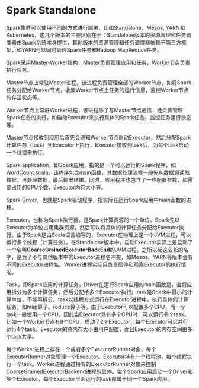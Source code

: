 # Spark Standalone


Spark集群可以使用不同的方式进行部署，比如Standalone、Mesos, YARN和Kubernetes，这几个版本的主要区别在于：Standalone版本的资源管理和任务调度器由Spark系统本身提供，其他版本的资源管理和任务调度器依赖于第三方框架，如YARN可以同时管理Spark任务和Hadoop MapReduce任务。

Spark采用Master-Worker结构，Master负责管理应用和任务，Worker节点负责执行任务。

Master节点上常驻Master进程。该进程负责管理全部的Worker节点，如将Spark任务分配给Worker节点，收集Worker节点上任务的运行信息，监控Worker节点的存活状态等。

Worker节点上常驻Worker进程，该进程除了与Master节点通信，还负责管理Spark任务的执行，如启动Executor来执行具体的Spark任务，监控任务运行状态等。

Master节点接收到应用后首先会通知Worker节点启动Executor，然后分配Spark计算任务（task）到Executor上执行，Executor接收到task后，为每个task启动一个线程来执行。

Spark application，即Spark应用，指的是一个可以运行的Spark程序，如WordCount.scala，该程序包含main函数，其数据处理流程一般先从数据源读取数据，再处理数据，最后输出结果。同时，应用程序也包含了一些配置参数，如需要占用的CPU个数，Executor内存大小等。

Spark Driver，也就是Spark驱动程序，指实际在运行Spark应用中main函数的进程。

Executor，也称为Spark执行器，是Spark计算资源的一个单位。Spark先以Executor为单位占用集群资源，然后可以将具体的计算任务分配给Executor执行。由于Spark是由Scala语言编写的，Executor在物理上是一个JVM进程，可以运行多个线程（计算任务）。在Standalone版本中，启动Executor实际上是启动了一个名叫**CoarseGrainedExecutorBackEnd**的JVM进程。之所以起这么长的名字，是为了不与其他版本中的Executor进程名冲突，如Mesos、YARN等版本会有不同的Executor进程名。Worker进程实际只负责启停和观察Executor的执行情况。

Task，即Spark应用的计算任务，Driver在运行Spark应用的main函数是，会将应用拆分为多个计算任务，然后分配给多个Executor执行。task是Spark中最小的计算单位，不能再拆分。task以线程方式运行在Executor进程中，执行具体的计算任务，如map算子、reduce算子等。由于Executor可以配置多个CPU，而一个task一般使用一个CPU，因此当Executor具有多个CPU时，可以运行多个task。比如一个Worker节点有8个CPU，启动了2个Executor，每个Executor可以并行运行4个task。Executor的总内存大小由用户配置，而且Executor的内存空间由多个task共享。

每个Worker进程上存在一个或者多个ExecutorRunner对象，每个ExecutorRunner对象管理一个Executor。Executor持有一个线程池，每个线程执行一个task。Worker进程通过持有的ExecutorRunner对象来控制CoarseGrainedExecutorBackend进程的启停。每个Spark应用启动一个Driver和多个Executor，每个Executor里面运行的task都属于同一个Spark应用。


